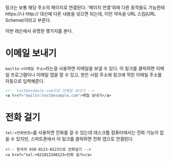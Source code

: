 링크는 보통 해당 주소의 페이지로 연결된다. '페이지 연결'외에 다른 동작들도 가능한테 https://나 http:// 대신에 다른 내용을 넣으면 되는데, 이런 약속을 URL 스킴(URL Scheme)이라고 부른다.

이번 레슨에서 유명한 몇가지를 본다.

# 이메일 보내기
`mailto:<이메일 주소>`라는걸 사용하면 이메일을 보낼 수 있다. 이 링크를 클릭하면 이메일 프로그램이나 이메일 앱을 열 수 있고, 받은 사람 주소에 링크에 적힌 이메일 주소를 자동으로 입력해준다.
```html
<!-- test@example.com으로 이메일 보내기 -->
<a href="mailto:test@example.com">메일 보내기</a>
```

# 전화 걸기
`tel:<전화번호>`를 사용하면 전화를 걸 수 있는데 데스크톱 컴퓨터에서는 전화 기능이 없을 수 있지만, 스마트폰에서 이 링크를 클릭하면 전화 앱으로 연결된다.
```
<!-- 한국의 010-0123-0123으로 전화걸기 -->
<a href="tel:+821012340123>전화 걸기</a>
```
